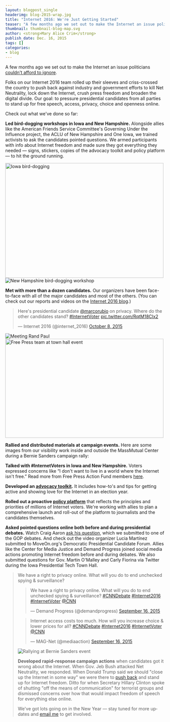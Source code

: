 ```yaml
---
layout: blogpost_single
headerimg: blog-2015-wrap.jpg
title: "Internet 2016: We're Just Getting Started"
teaser: "A few months ago we set out to make the Internet an issue politicians couldn't afford to ignore"
thumbnail: thumbnail-blog-map.svg
author: <strong>Mary Alice Crim</strong>
publish_date: Dec. 16, 2015
tags: []
categories:
- blog
---
```

A few months ago we set out to make the Internet an issue politicians [couldn't afford to ignore](https://personaldemocracy.com/media/time-internet-party).  

Folks on our Internet 2016 team rolled up their sleeves and criss-crossed the country to push back against industry and government efforts to kill Net Neutrality, lock down the Internet, crush press freedom and broaden the digital divide. Our goal: to pressure presidential candidates from all parties to stand up for free speech, access, privacy, choice and openness online.

Check out what we've done so far:

**Led bird-dogging workshops in Iowa and New Hampshire.** Alongside allies like the American Friends Service Committee's Governing Under the Influence project, the ACLU of New Hampshire and One Iowa, we trained activists to ask the candidates pointed questions. We armed participants with info about Internet freedom and made sure they got everything they needed — signs, stickers, copies of the advocacy toolkit and policy platform — to hit the ground running.

<img src="https://internet2016.net/assets/img/blog-body-ia-workshop.jpg" alt="Iowa bird-dogging" width="500" height="362" />  ![New Hampshire bird-dogging workshop](https://internet2016.net/assets/img/blog-body-nh-workshop.jpg)

**Met with more than a dozen candidates.** Our organizers have been face-to-face with all of the major candidates and most of the others. (You can check out our reports and videos on the [Internet 2016 blog](https://internet2016.net/blog/).)

<blockquote class="twitter-tweet" lang="en"><p lang="en" dir="ltr">Here&#39;s presidential candidate <a href="https://twitter.com/marcorubio">@marcorubio</a> on privacy. Where do the other candidates stand? <a href="https://twitter.com/hashtag/InternetVoter?src=hash">#InternetVoter</a> <a href="http://t.co/RqtM18Clx2">pic.twitter.com/RqtM18Clx2</a></p>&mdash; Internet 2016 (@internet_2016) <a href="https://twitter.com/internet_2016/status/652218582915510272">October 8, 2015</a></blockquote>
<script async src="//platform.twitter.com/widgets.js" charset="utf-8"></script>

![Meeting Rand Paul](https://internet2016.net/assets/img/blog-body-rand.jpg)  <img src="https://internet2016.net/assets/img/blog-body-purple-team2.jpg" alt="Free Press team at town hall event" width="500" height="312" />

**Rallied and distributed materials at campaign events.** Here are some images from our visibility work inside and outside the MassMutual Center during a Bernie Sanders campaign rally: 

**Talked with #InternetVoters in Iowa and New Hampshire.** Voters expressed concerns like “I don't want to live in a world where the Internet isn't free.” Read more from Free Press Action Fund members [here](https://internet2016.net/blog/don%27t-want-to-live-in-world-internet-free/). 

**Developed an [advocacy toolkit](https://internet2016.net/toolkits/).** It includes how-to's and tips for getting active and showing love for the Internet in an election year.

**Rolled out a proactive [policy platform](https://internet2016.net/policyplatform/)** that reflects the principles and priorities of millions of Internet voters. We're working with allies to plan a comprehensive launch and roll-out of the platform to journalists and the candidates themselves. 

**Asked pointed questions online both before and during presidential debates.** Watch Craig Aaron [ask his question](https://www.youtube.com/watch?v=lsgBv57cKew), which we submitted to one of the GOP debates. And check out the video organizer Lucia Martínez submitted to MoveOn.org's Democratic Presidential Candidate Forum. Allies like the Center for Media Justice and Demand Progress joined social media actions promoting Internet freedom before and during debates. We also submitted questions for Gov. Martin O'Malley and Carly Fiorina via Twitter during the Iowa Presidential Tech Town Hall. 
<blockquote class="twitter-tweet" lang="en"><p lang="en" dir="ltr">We have a right to privacy online. What will you do to end unchecked spying &amp; surveillance? 

<blockquote class="twitter-tweet" lang="en"><p lang="en" dir="ltr">We have a right to privacy online. What will you do to end unchecked spying &amp; surveillance? <a href="https://twitter.com/hashtag/CNNDebate?src=hash">#CNNDebate</a> <a href="https://twitter.com/hashtag/Internet2016?src=hash">#Internet2016</a> <a href="https://twitter.com/hashtag/InternetVoter?src=hash">#InternetVoter</a> <a href="https://twitter.com/CNN">@CNN</a></p>&mdash; Demand Progress (@demandprogress) <a href="https://twitter.com/demandprogress/status/644128316077834240">September 16, 2015</a></blockquote>
<script async src="//platform.twitter.com/widgets.js" charset="utf-8"></script>
<blockquote class="twitter-tweet" lang="en"><p lang="en" dir="ltr">Internet access costs too much. How will you increase choice &amp; lower prices for all? <a href="https://twitter.com/hashtag/CNNDebate?src=hash">#CNNDebate</a> <a href="https://twitter.com/hashtag/Internet2016?src=hash">#Internet2016</a> <a href="https://twitter.com/hashtag/InternetVoter?src=hash">#InternetVoter</a> <a href="https://twitter.com/CNN">@CNN</a></p>&mdash; MAG-Net (@mediaaction) <a href="https://twitter.com/mediaaction/status/644197823571881984">September 16, 2015</a></blockquote>
<script async src="//platform.twitter.com/widgets.js" charset="utf-8"></script>

![Rallying at Bernie Sanders event](https://internet2016.net/assets/img/blog-body-springfield-rally.jpg)

**Developed rapid-response campaign actions** when candidates got it wrong about the Internet. When Gov. Jeb Bush attacked Net Neutrality, we responded. When Donald Trump said we should "close up the Internet in some way" we were there to [push back](https://internet2016.net/blog/trump-shutting-down-internet/) and stand up for Internet freedom. Ditto for when Secretary Hillary Clinton spoke of shutting "off the means of communication" for terrorist groups and dismissed concerns over how that would impact freedom of speech for everything else online.

We've got lots going on in the New Year — stay tuned for more updates and [email me](mcrim@freepress.net) to get involved. 
